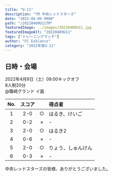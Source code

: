 ```yaml
---
title: "U-11"
description: "TM 中央レッドスターズ"
date: "2022-04-09 0900"
path: "/20220409U11TM"
featuredImage: ../images/20220409U11.jpg
featuredImageAlt: "20220409U11"
tags: ["トレーニングマッチ"]
author: "FC Esblanco"
category: "2022年度U-11"
---
```


## 日時・会場

2022年4月9日（土）09:00キックオフ  
8人制20分  
@篠崎グランド イ面  

| No.| スコア |   | 得点者  |
|:--:|:------:|:-:|:--------|
| 1  | 2-0 | ○ |はるき、けいご|
| 2  | 0-2 | × |-|
| 3  | 2-0 | ○ |はるき2|
| 4  | 0-6 | × |-|
| 5  | 2-0 | ○ |りょう、しゅんけん|
| 6  | 0-3 | × |-|

中央レッドスターズの皆様、ありがとうございました。